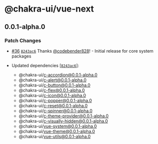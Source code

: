 # @chakra-ui/vue-next

## 0.0.1-alpha.0
### Patch Changes



- [#36](https://github.com/chakra-ui/chakra-ui-vue-next/pull/36) [`8243ac6`](https://github.com/chakra-ui/chakra-ui-vue-next/commit/8243ac6cdc1ef47e56b3ec2f4635f44396273ee8) Thanks [@codebender828](https://github.com/codebender828)! - Initial release for core system packages

- Updated dependencies [[`8243ac6`](https://github.com/chakra-ui/chakra-ui-vue-next/commit/8243ac6cdc1ef47e56b3ec2f4635f44396273ee8)]:
  - @chakra-ui/c-accordion@0.0.1-alpha.0
  - @chakra-ui/c-alert@0.0.1-alpha.0
  - @chakra-ui/c-button@0.0.1-alpha.0
  - @chakra-ui/c-flex@0.0.1-alpha.0
  - @chakra-ui/c-icon@0.0.1-alpha.0
  - @chakra-ui/c-popper@0.0.1-alpha.0
  - @chakra-ui/c-reset@0.0.1-alpha.0
  - @chakra-ui/c-spinner@0.0.1-alpha.0
  - @chakra-ui/c-theme-provider@0.0.1-alpha.0
  - @chakra-ui/c-visually-hidden@0.0.1-alpha.0
  - @chakra-ui/vue-system@0.0.1-alpha.0
  - @chakra-ui/vue-theme@0.0.1-alpha.0
  - @chakra-ui/vue-utils@0.0.1-alpha.0
